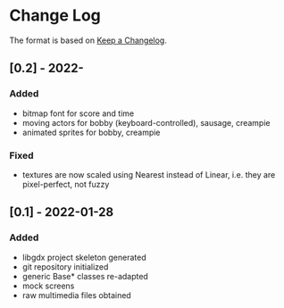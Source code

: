 
# Change Log
The format is based on [Keep a Changelog](http://keepachangelog.com/).

## [0.2] - 2022-

### Added
- bitmap font for score and time
- moving actors for bobby (keyboard-controlled), sausage, creampie
- animated sprites for bobby, creampie

### Fixed
- textures are now scaled using Nearest instead of Linear, 
i.e. they are pixel-perfect, not fuzzy

## [0.1] - 2022-01-28

### Added
- libgdx project skeleton generated
- git repository initialized
- generic Base* classes re-adapted
- mock screens
- raw multimedia files obtained 
